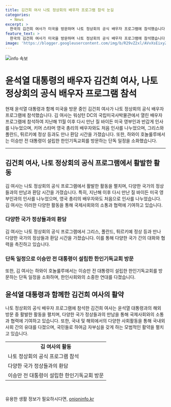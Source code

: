 ```yaml
---
title: 김건희 여사 나토 정상회의 배우자 프로그램 참석 눈길
categories:
  - News
excerpt: >
  한국의 김건희 여사가 미국을 방문하며 나토 정상회의 공식 배우자 프로그램에 참석했습니다. 김 여사는 이번 방문에서 미국 영부인과의 다시 만남과 다른 국가 정상들과의 환담 시간을 가졌으며, 이외에도 한인 기독교회 방문 등의 다양한 활동을 소화했습니다.
feature_text: >
  한국의 김건희 여사가 미국을 방문하며 나토 정상회의 공식 배우자 프로그램에 참석했습니다. 김 여사는 이번 방문에서 미국 영부인과의 다시 만남과 다른 국가 정상들과의 환담 시간을 가졌으며, 이외에도 한인 기독교회 방문 등의 다양한 활동을 소화했습니다.
image: 'https://blogger.googleusercontent.com/img/b/R29vZ2xl/AVvXsEixyZcFfHzMRdzZMjFBmAUKJYCLCGyLL1o632UiGVXcaFdKo_bkvkuCioo0uUKlGfBVcT3P84aROyZIXSBEx3Aw5nCQ3pTgDom1WDC4m8eifvWiAmWEEVb4x6G_l8C0QH225ldMjyaFvpxGEBGNO37VmDTDMHGhJPq73UglMfDca1-0aw/s1600/blogspot.png'
---
```


<p><img src="https://blogger.googleusercontent.com/img/b/R29vZ2xl/AVvXsEixyZcFfHzMRdzZMjFBmAUKJYCLCGyLL1o632UiGVXcaFdKo_bkvkuCioo0uUKlGfBVcT3P84aROyZIXSBEx3Aw5nCQ3pTgDom1WDC4m8eifvWiAmWEEVb4x6G_l8C0QH225ldMjyaFvpxGEBGNO37VmDTDMHGhJPq73UglMfDca1-0aw/s1600/blogspot.png" alt="info 속보" /></p>

<h1>윤석열 대통령의 배우자 김건희 여사, 나토 정상회의 공식 배우자 프로그램 참석</h1>

<p data-ke-size="size16">현재 윤석열 대통령과 함께 미국을 방문 중인 김건희 여사가 나토 정상회의 공식 배우자 프로그램에 참석했습니다. 김 여사는 워싱턴 DC의 국립미국사박물관에서 열린 배우자 프로그램에 참석하여 지난해 11월 이후 다시 만난 질 바이든 미국 영부인과 반갑게 인사를 나누었으며, 키어 스타머 영국 총리의 배우자와도 처음 인사를 나누었으며, 그리스와 폴란드, 튀르키예 정상 등과도 만나 환담 시간을 가졌습니다. 또한, 하와이 호놀룰루에서는 이승만 전 대통령이 설립한 한인기독교회를 방문하는 단독 일정을 소화했습니다.</p>

<hr>

<h2 data-ke-size="size26">김건희 여사, 나토 정상회의 공식 프로그램에서 활발한 활동</h2>

<p data-ke-size="size16">김 여사는 나토 정상회의 공식 프로그램에서 활발한 활동을 펼치며, 다양한 국가의 정상들과의 만남과 환담 시간을 가졌습니다. 특히, 지난해 이후 다시 만난 질 바이든 미국 영부인과의 인사를 나누었으며, 영국 총리의 배우자와도 처음으로 인사를 나누었습니다. 김 여사는 이러한 다양한 활동을 통해 국제사회와의 소통과 협력에 기여하고 있습니다.</p>

<h3>다양한 국가 정상들과의 환담</h3>

<p data-ke-size="size16">김 여사는 나토 정상회의 공식 프로그램에서 그리스, 폴란드, 튀르키예 정상 등과 만나 다양한 국가의 정상들과 환담 시간을 가졌습니다. 이를 통해 다양한 국가 간의 대화와 협력을 촉진하고 있습니다.</p>

<h3>단독 일정으로 이승만 전 대통령이 설립한 한인기독교회 방문</h3>

<p data-ke-size="size16">또한, 김 여사는 하와이 호놀룰루에서는 이승만 전 대통령이 설립한 한인기독교회를 방문하는 단독 일정을 소화하며, 한인사회와의 소중한 연대를 다졌습니다.</p>

<h2 data-ke-size="size26">윤석열 대통령과 함께한 김건희 여사의 활약</h2>

<p data-ke-size="size16">나토 정상회의 공식 배우자 프로그램에 참석한 김건희 여사는 윤석열 대통령과의 해외 방문 중 활발한 활동을 펼치며, 다양한 국가 정상들과의 만남을 통해 국제사회와의 소통과 협력에 기여하고 있습니다. 또한, 국내 및 해외에서의 다양한 사회활동을 통해 국내외 사회 간의 유대를 다졌으며, 국민들로 하여금 자부심을 갖게 하는 모범적인 활약을 펼치고 있습니다.</p>

<table>
    <tr>
        <td style="text-align: center; height: 17px;"><b>김 여사의 활동</b></td>
    </tr>
    <tr>
        <td>나토 정상회의 공식 프로그램 참석</td>
    </tr>
    <tr>
        <td>다양한 국가 정상들과의 환담</td>
    </tr>
    <tr>
        <td>이승만 전 대통령이 설립한 한인기독교회 방문</td>
    </tr>
</table>

<p data-ke-size="size16">&nbsp;</p>
유용한 생활 정보가 필요하시다면, <a href="https://onioninfo.kr" rel="dofollow">onioninfo.kr</a>


